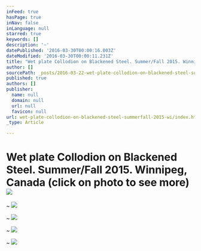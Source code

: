 ```yaml
---
inFeed: true
hasPage: true
inNav: false
inLanguage: null
starred: true
keywords: []
description: '~'
datePublished: '2016-03-30T00:00:16.003Z'
dateModified: '2016-03-30T00:00:11.231Z'
title: "Wet plate Collodion on Blackened Steel. Summer/Fall 2015. Winnipeg, Canada (click on photo to see more) \_"
author: []
sourcePath: _posts/2016-03-22-wet-plate-collodion-on-blackened-steel-summerfall-2015-wi.md
published: true
authors: []
publisher:
  name: null
  domain: null
  url: null
  favicon: null
url: wet-plate-collodion-on-blackened-steel-summerfall-2015-wi/index.html
_type: Article

---
```

# Wet plate Collodion on Blackened Steel. Summer/Fall 2015\. Winnipeg, Canada (click on photo to see more)  ![](https://s3-us-west-2.amazonaws.com/the-grid-img/p/098b3085daf359cdd0e3044d1c38daff405b7f65.jpg)

~
![](https://the-grid-user-content.s3-us-west-2.amazonaws.com/bbd1f127-a179-48c7-b3b0-c010ad898033.jpg)

~
![](https://the-grid-user-content.s3-us-west-2.amazonaws.com/c7ab0f59-2eda-4fbc-9c42-3afa4e347d2d.jpg)

~
![](https://the-grid-user-content.s3-us-west-2.amazonaws.com/e996df93-19c9-4e3c-aebc-d43660fd47a3.jpg)

~
![](https://the-grid-user-content.s3-us-west-2.amazonaws.com/8f680f20-3b9c-4579-b21b-3d4b7a8ed860.jpg)